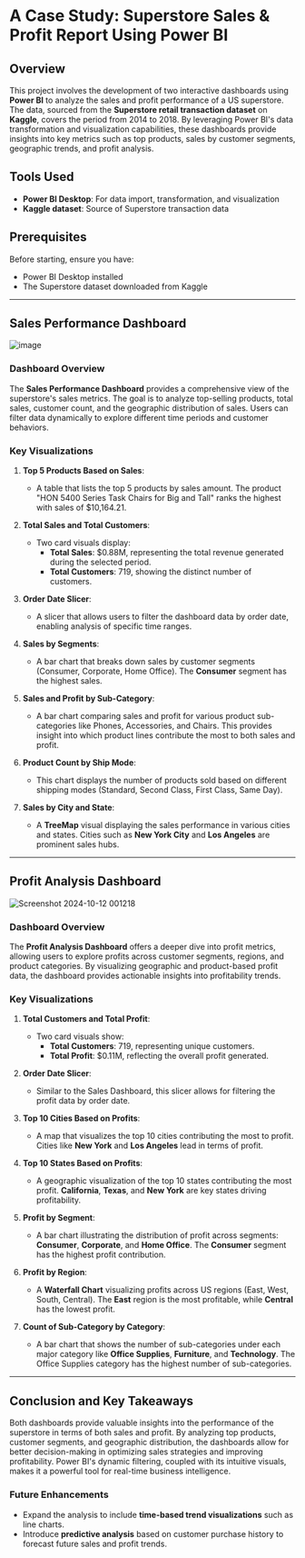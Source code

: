 # A Case Study: Superstore Sales & Profit Report Using Power BI

## Overview
This project involves the development of two interactive dashboards using **Power BI** to analyze the sales and profit performance of a US superstore. The data, sourced from the **Superstore retail transaction dataset** on **Kaggle**, covers the period from 2014 to 2018. By leveraging Power BI's data transformation and visualization capabilities, these dashboards provide insights into key metrics such as top products, sales by customer segments, geographic trends, and profit analysis.

## Tools Used
- **Power BI Desktop**: For data import, transformation, and visualization
- **Kaggle dataset**: Source of Superstore transaction data

## Prerequisites
Before starting, ensure you have:
- Power BI Desktop installed
- The Superstore dataset downloaded from Kaggle

---

## Sales Performance Dashboard

![image](https://github.com/user-attachments/assets/88a121fe-4ac4-4d97-a4c3-2c5fcda8fff1)


### Dashboard Overview
The **Sales Performance Dashboard** provides a comprehensive view of the superstore's sales metrics. The goal is to analyze top-selling products, total sales, customer count, and the geographic distribution of sales. Users can filter data dynamically to explore different time periods and customer behaviors.

### Key Visualizations

1. **Top 5 Products Based on Sales**:
   - A table that lists the top 5 products by sales amount. The product "HON 5400 Series Task Chairs for Big and Tall" ranks the highest with sales of $10,164.21.

2. **Total Sales and Total Customers**:
   - Two card visuals display:
     - **Total Sales**: $0.88M, representing the total revenue generated during the selected period.
     - **Total Customers**: 719, showing the distinct number of customers.

3. **Order Date Slicer**:
   - A slicer that allows users to filter the dashboard data by order date, enabling analysis of specific time ranges.

4. **Sales by Segments**:
   - A bar chart that breaks down sales by customer segments (Consumer, Corporate, Home Office). The **Consumer** segment has the highest sales.

5. **Sales and Profit by Sub-Category**:
   - A bar chart comparing sales and profit for various product sub-categories like Phones, Accessories, and Chairs. This provides insight into which product lines contribute the most to both sales and profit.

6. **Product Count by Ship Mode**:
   - This chart displays the number of products sold based on different shipping modes (Standard, Second Class, First Class, Same Day).

7. **Sales by City and State**:
   - A **TreeMap** visual displaying the sales performance in various cities and states. Cities such as **New York City** and **Los Angeles** are prominent sales hubs.

---

## Profit Analysis Dashboard

![Screenshot 2024-10-12 001218](https://github.com/user-attachments/assets/f5b6f994-d691-45e7-89cf-5bcb7b0061c0)

### Dashboard Overview
The **Profit Analysis Dashboard** offers a deeper dive into profit metrics, allowing users to explore profits across customer segments, regions, and product categories. By visualizing geographic and product-based profit data, the dashboard provides actionable insights into profitability trends.

### Key Visualizations

1. **Total Customers and Total Profit**:
   - Two card visuals show:
     - **Total Customers**: 719, representing unique customers.
     - **Total Profit**: $0.11M, reflecting the overall profit generated.

2. **Order Date Slicer**:
   - Similar to the Sales Dashboard, this slicer allows for filtering the profit data by order date.

3. **Top 10 Cities Based on Profits**:
   - A map that visualizes the top 10 cities contributing the most to profit. Cities like **New York** and **Los Angeles** lead in terms of profit.

4. **Top 10 States Based on Profits**:
   - A geographic visualization of the top 10 states contributing the most profit. **California**, **Texas**, and **New York** are key states driving profitability.

5. **Profit by Segment**:
   - A bar chart illustrating the distribution of profit across segments: **Consumer**, **Corporate**, and **Home Office**. The **Consumer** segment has the highest profit contribution.

6. **Profit by Region**:
   - A **Waterfall Chart** visualizing profits across US regions (East, West, South, Central). The **East** region is the most profitable, while **Central** has the lowest profit.

7. **Count of Sub-Category by Category**:
   - A bar chart that shows the number of sub-categories under each major category like **Office Supplies**, **Furniture**, and **Technology**. The Office Supplies category has the highest number of sub-categories.

---

## Conclusion and Key Takeaways
Both dashboards provide valuable insights into the performance of the superstore in terms of both sales and profit. By analyzing top products, customer segments, and geographic distribution, the dashboards allow for better decision-making in optimizing sales strategies and improving profitability. Power BI's dynamic filtering, coupled with its intuitive visuals, makes it a powerful tool for real-time business intelligence.

### Future Enhancements
- Expand the analysis to include **time-based trend visualizations** such as line charts.
- Introduce **predictive analysis** based on customer purchase history to forecast future sales and profit trends.


